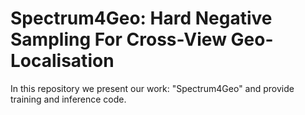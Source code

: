 # Spectrum4Geo: Hard Negative Sampling For Cross-View Geo-Localisation

In this repository we present our work: "Spectrum4Geo" and provide training and inference code.

